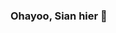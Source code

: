 ### Ohayoo, Sian hier 👋

<!--
📌〢ÜBER MICH:

🔭 〢 Derzeit arbeite ich an meinem eigenen öffentlichen Discord-Bot!
🌱 〢 Ich bin "Neu" in der library Py-Cord (Python)
📫 〢 Hier kannst du mich erreichen: (Discord Presence)[https://discord.com/users/785059784604778496]
-->
